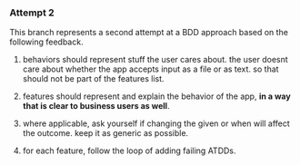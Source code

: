 ### Attempt 2 ###

This branch represents a second attempt at a BDD approach based on the
following feedback.

1. behaviors should represent stuff the user cares about. the user doesnt care
   about whether the app accepts input as a file or as text. so that should
   not be part of the features list. 

2. features should represent and explain the behavior of the app, **in a way
   that is clear to business users as well**.

3. where applicable, ask yourself if changing the given or when will affect
   the outcome. keep it as generic as possible.
   
4. for each feature, follow the loop of adding failing ATDDs.
